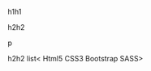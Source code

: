 h1<Entrega trabajo maqueteando con BOOTSTRAP>h1

h2<Se genero un index y la pagina productos aplicando bootstrap.>h2

p<Este sitio es para una fabrica de velas artesanales pensada para el curso de desarrollo web.>

h2<Tecnologias usadas>h2
list<
Html5
CSS3
Bootstrap
SASS>
